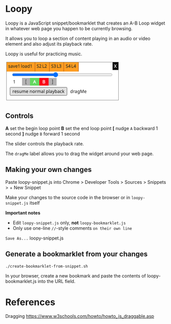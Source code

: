 # Loopy

Loopy is a JavaScript snippet/bookmarklet that creates an A-B Loop widget in whatever web page you happen to be currently browsing.

It allows you to loop a section of content playing in an audio or video element and also adjust its playback rate.

Loopy is useful for practicing music.

![Loopy](./Loopy.png)

## Controls
**A** set the begin loop point
**B** set the end loop point
**[**  nudge `A` backward 1 second
**]**  nudge `B` forward 1 second

The slider controls the playback rate.

The `dragMe` label allows you to drag the widget around your web page.

## Making your own changes

Paste loopy-snippet.js into Chrome > Developer Tools > Sources > Snippets > + New Snippet

Make your changes to the source code in the browser or in `loopy-snippet.js` itself

**Important notes**
- Edit `loopy-snippet.js` only, **not** `loopy-bookmarklet.js`
- Only use one-line `//`-style comments `on their own line`

`Save As...` loopy-snippet.js

## Generate a bookmarklet from your changes

```
./create-bookmarklet-from-snippet.sh
```
In your browser, create a new bookmark and paste the contents of loopy-bookmarklet.js into the URL field.


# References

Dragging
https://www.w3schools.com/howto/howto_js_draggable.asp
